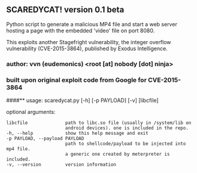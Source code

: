 ## SCAREDYCAT! version 0.1 beta

Python script to generate a malicious MP4 file 
and start a web server hosting a page with the
embedded 'video' file on port 8080.

This exploits another Stagefright vulnerability,
the integer overflow vulnerability (CVE-2015-3864),
published by Exodus Intelligence.

### author: vvn (eudemonics) <root [at] nobody [dot] ninja>
### built upon original exploit code from Google for CVE-2015-3864

####** usage: scaredycat.py [-h] [-p PAYLOAD] [-v] [libcfile]

optional arguments:

    libcfile              path to libc.so file (usually in /system/lib on
                          android devices). one is included in the repo.
    -h, --help            show this help message and exit
    -p PAYLOAD, --payload PAYLOAD
                          path to shellcode/payload to be injected into mp4 file.
                          a generic one created by meterpreter is included.
    -v, --version         version information

